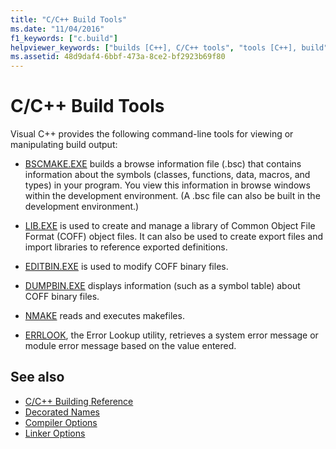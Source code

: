 ```yaml
---
title: "C/C++ Build Tools"
ms.date: "11/04/2016"
f1_keywords: ["c.build"]
helpviewer_keywords: ["builds [C++], C/C++ tools", "tools [C++], build"]
ms.assetid: 48d9daf4-6bbf-473a-8ce2-bf2923b69f80
---
```

# C/C++ Build Tools

Visual C++ provides the following command-line tools for viewing or manipulating build output:

- [BSCMAKE.EXE](../../build/reference/bscmake-reference.md) builds a browse information file (.bsc) that contains information about the symbols (classes, functions, data, macros, and types) in your program. You view this information in browse windows within the development environment. (A .bsc file can also be built in the development environment.)

- [LIB.EXE](../../build/reference/lib-reference.md) is used to create and manage a library of Common Object File Format (COFF) object files. It can also be used to create export files and import libraries to reference exported definitions.

- [EDITBIN.EXE](../../build/reference/editbin-reference.md) is used to modify COFF binary files.

- [DUMPBIN.EXE](../../build/reference/dumpbin-reference.md) displays information (such as a symbol table) about COFF binary files.

- [NMAKE](../../build/nmake-reference.md) reads and executes makefiles.

- [ERRLOOK](../../build/reference/value-edit-control.md), the Error Lookup utility, retrieves a system error message or module error message based on the value entered.

## See also

- [C/C++ Building Reference](../../build/reference/c-cpp-building-reference.md)
- [Decorated Names](../../build/reference/decorated-names.md)
- [Compiler Options](../../build/reference/compiler-options.md)
- [Linker Options](../../build/reference/linker-options.md)
